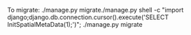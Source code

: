 To migrate:
./manage.py migrate./manage.py shell -c "import django;django.db.connection.cursor().execute('SELECT InitSpatialMetaData(1);')";
./manage.py migrate
